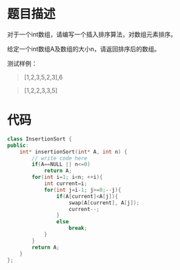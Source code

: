 # 题目描述
对于一个int数组，请编写一个插入排序算法，对数组元素排序。

给定一个int数组A及数组的大小n，请返回排序后的数组。

测试样例：
> [1,2,3,5,2,3],6

> [1,2,2,3,3,5]

# 代码
```cpp
class InsertionSort {
public:
    int* insertionSort(int* A, int n) {
        // write code here
        if(A==NULL || n<=0)
            return A;
        for(int i=1; i<n; ++i){
            int current=i;
            for(int j=i-1; j>=0;--j){
                if(A[current]<A[j]){
                    swap(A[current], A[j]);
                    current--;
                }
                else
                    break;
            }
        }
        return A;
    }
};
```
